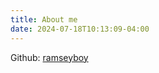 ```yaml
---
title: About me
date: 2024-07-18T10:13:09-04:00
---
```


Github: [ramseyboy](https://github.com/ramseyboy)

